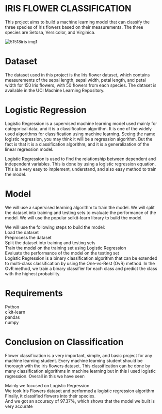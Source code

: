 # IRIS FLOWER CLASSIFICATION
                                                                              
This project aims to build a machine learning model that can classify the three species of Iris flowers based on their measurements. The three species are Setosa, Versicolor, and Virginica.

![51518iris img1](https://user-images.githubusercontent.com/120399980/234676915-7184753a-10de-4922-8300-80f2433fb2a4.png)

# Dataset
The dataset used in this project is the Iris flower dataset, which contains measurements of the sepal length, sepal width, petal length, and petal width for 150 Iris flowers, with 50 flowers from each species. The dataset is available in the UCI Machine Learning Repository.



# Logistic Regression                                      
Logistic Regression is a supervised machine learning model used mainly for categorical data, and it is a classification algorithm. It is one of the widely used algorithms for classification using machine learning. Seeing the name logistic regression, you may think it will be a regression algorithm. But the fact is that it is a classification algorithm, and it is a generalization of the linear regression model.                                   
                              
Logistic Regression is used to find the relationship between dependent and independent variables. This is done by using a logistic regression equation. This is a very easy to implement, understand, and also easy method to train the model.


# Model
We will use a supervised learning algorithm to train the model. We will split the dataset into training and testing sets to evaluate the performance of the model. We will use the popular scikit-learn library to build the model. 

We will use the following steps to build the model:                
Load the dataset                            
Preprocess the dataset                                  
Split the dataset into training and testing sets                            
Train the model on the training set using Logistic Regression                                 
Evaluate the performance of the model on the testing set                            
Logistic Regression is a binary classification algorithm that can be extended to multi-class classification by using the One-vs-Rest (OvR) method. In the OvR method, we train a binary classifier for each class and predict the class with the highest probability.                         

# Requirements
Python       
cikit-learn     
pandas         
numpy           


# Conclusion on Classification                                   
Flower classification is a very important, simple, and basic project for any machine learning student. Every machine learning student should be thorough with the iris flowers dataset. This classification can be done by many classification algorithms in machine learning but in this i used logistic regression. Overall in this  we have seen

Mainly we focused on Logistic Regression              
We took Iris Flowers dataset and performed a logistic regression algorithm                
Finally, it classified flowers into their species.               
And we got an accuracy of 97.37%, which shows that the model we built is very accurate                     
